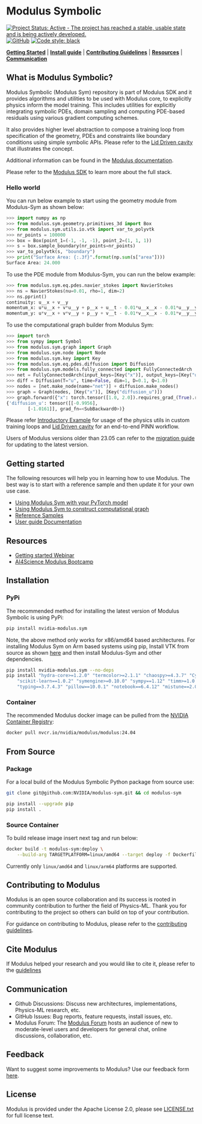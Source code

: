 # Modulus Symbolic

<!-- markdownlint-disable -->
[![Project Status: Active - The project has reached a stable, usable state and is being actively developed.](https://www.repostatus.org/badges/latest/active.svg)](https://www.repostatus.org/#active)
[![GitHub](https://img.shields.io/github/license/NVIDIA/modulus)](https://github.com/NVIDIA/modulus/blob/master/LICENSE.txt)
[![Code style: black](https://img.shields.io/badge/code%20style-black-000000.svg)](https://github.com/psf/black)
<!-- markdownlint-enable -->
[**Getting Started**](#getting-started)
| [**Install guide**](#installation)
| [**Contributing Guidelines**](#contributing-to-modulus)
| [**Resources**](#resources)
| [**Communication**](#communication)

## What is Modulus Symbolic?

Modulus Symbolic (Modulus Sym) repository is part of Modulus SDK and it provides
algorithms and utilities to be used with Modulus core, to explicitly physics inform the
model training. This includes utilities for explicitly integrating symbolic PDEs,
domain sampling and computing PDE-based residuals using various gradient computing schemes.

It also provides higher level abstraction to compose a training loop from specification
of the geometry, PDEs and constraints like boundary conditions using simple symbolic APIs.
Please refer to the
[Lid Driven cavity](https://docs.nvidia.com/deeplearning/modulus/modulus-sym/user_guide/basics/lid_driven_cavity_flow.html)
that illustrates the concept.

Additional information can be found in the
[Modulus documentation](https://docs.nvidia.com/modulus/index.html#sym).

Please refer to the [Modulus SDK](https://github.com/NVIDIA/modulus/blob/main/README.md)
to learn more about the full stack.

### Hello world

You can run below example to start using the geometry module from Modulus-Sym as shown
below:

```python
>>> import numpy as np
>>> from modulus.sym.geometry.primitives_3d import Box
>>> from modulus.sym.utils.io.vtk import var_to_polyvtk
>>> nr_points = 100000
>>> box = Box(point_1=(-1, -1, -1), point_2=(1, 1, 1))
>>> s = box.sample_boundary(nr_points=nr_points)
>>> var_to_polyvtk(s, "boundary")
>>> print("Surface Area: {:.3f}".format(np.sum(s["area"])))
Surface Area: 24.000
```

To use the PDE module from Modulus-Sym, you can run the below example:

```python
>>> from modulus.sym.eq.pdes.navier_stokes import NavierStokes
>>> ns = NavierStokes(nu=0.01, rho=1, dim=2)
>>> ns.pprint()
continuity: u__x + v__y
momentum_x: u*u__x + v*u__y + p__x + u__t - 0.01*u__x__x - 0.01*u__y__y
momentum_y: u*v__x + v*v__y + p__y + v__t - 0.01*v__x__x - 0.01*v__y__y
```

To use the computational graph builder from Modulus Sym:

```python
>>> import torch
>>> from sympy import Symbol
>>> from modulus.sym.graph import Graph
>>> from modulus.sym.node import Node
>>> from modulus.sym.key import Key
>>> from modulus.sym.eq.pdes.diffusion import Diffusion
>>> from modulus.sym.models.fully_connected import FullyConnectedArch
>>> net = FullyConnectedArch(input_keys=[Key("x")], output_keys=[Key("u")], nr_layers=3, layer_size=32)
>>> diff = Diffusion(T="u", time=False, dim=1, D=0.1, Q=1.0)
>>> nodes = [net.make_node(name="net")] + diffusion.make_nodes()
>>> graph = Graph(nodes, [Key("x")], [Key("diffusion_u")])
>>> graph.forward({"x": torch.tensor([1.0, 2.0]).requires_grad_(True).reshape(-1, 1)})
{'diffusion_u': tensor([[-0.9956],
        [-1.0161]], grad_fn=<SubBackward0>)}
```

Please refer [Introductory Example](https://github.com/NVIDIA/modulus/tree/main/examples/cfd/darcy_physics_informed)
for usage of the physics utils in custom training loops and
[Lid Driven cavity](https://docs.nvidia.com/deeplearning/modulus/modulus-sym/user_guide/basics/lid_driven_cavity_flow.html)
for an end-to-end PINN workflow.

Users of Modulus versions older than 23.05 can refer to the
[migration guide](https://docs.nvidia.com/deeplearning/modulus/migration-guide/index.html)
for updating to the latest version.

## Getting started

The following resources will help you in learning how to use Modulus. The best way is to
start with a reference sample and then update it for your own use case.

- [Using Modulus Sym with your PyTorch model](https://github.com/NVIDIA/modulus/tree/main/examples/cfd/darcy_physics_informed)
- [Using Modulus Sym to construct computational graph](https://docs.nvidia.com/deeplearning/modulus/modulus-sym/user_guide/basics/modulus_overview.html)
- [Reference Samples](https://github.com/NVIDIA/modulus-sym/blob/main/examples/README.md)
- [User guide Documentation](https://docs.nvidia.com/deeplearning/modulus/modulus-sym/index.html)

## Resources

- [Getting started Webinar](https://www.nvidia.com/en-us/on-demand/session/gtc24-dlit61460/?playlistId=playList-bd07f4dc-1397-4783-a959-65cec79aa985)
- [AI4Science Modulus Bootcamp](https://github.com/openhackathons-org/End-to-End-AI-for-Science)

## Installation

### PyPi

The recommended method for installing the latest version of Modulus Symbolic is using PyPi:

```bash
pip install nvidia-modulus.sym
```

Note, the above method only works for x86/amd64 based architectures. For installing
Modulus Sym on Arm based systems using pip,
Install VTK from source as shown
[here](https://gitlab.kitware.com/vtk/vtk/-/blob/v9.2.6/Documentation/dev/build.md?ref_type=tags#python-wheels)
and then install Modulus-Sym and other dependencies.

```bash
pip install nvidia-modulus.sym --no-deps
pip install "hydra-core>=1.2.0" "termcolor>=2.1.1" "chaospy>=4.3.7" "Cython==0.29.28" "numpy-stl==2.16.3" "opencv-python==4.5.5.64" \
    "scikit-learn==1.0.2" "symengine>=0.10.0" "sympy==1.12" "timm>=1.0.3" "torch-optimizer==0.3.0" "transforms3d==0.3.1" \
    "typing==3.7.4.3" "pillow==10.0.1" "notebook==6.4.12" "mistune==2.0.3" "pint==0.19.2" "tensorboard>=2.8.0"
```

### Container

The recommended Modulus docker image can be pulled from the
[NVIDIA Container Registry](https://catalog.ngc.nvidia.com/orgs/nvidia/teams/modulus/containers/modulus):

```bash
docker pull nvcr.io/nvidia/modulus/modulus:24.04
```

## From Source

### Package

For a local build of the Modulus Symbolic Python package from source use:

```Bash
git clone git@github.com:NVIDIA/modulus-sym.git && cd modulus-sym

pip install --upgrade pip
pip install .
```

### Source Container

To build release image insert next tag and run below:

```bash
docker build -t modulus-sym:deploy \
    --build-arg TARGETPLATFORM=linux/amd64 --target deploy -f Dockerfile .
```

Currently only `linux/amd64` and `linux/arm64` platforms are supported.

## Contributing to Modulus

Modulus is an open source collaboration and its success is rooted in community
contribution to further the field of Physics-ML. Thank you for contributing to the
project so others can build on top of your contribution.

For guidance on contributing to Modulus, please refer to the
[contributing guidelines](CONTRIBUTING.md).

## Cite Modulus

If Modulus helped your research and you would like to cite it, please refer to the
[guidelines](https://github.com/NVIDIA/modulus/blob/main/CITATION.cff)

## Communication

- Github Discussions: Discuss new architectures, implementations, Physics-ML research, etc.
- GitHub Issues: Bug reports, feature requests, install issues, etc.
- Modulus Forum: The [Modulus Forum](https://forums.developer.nvidia.com/c/physics-simulation/modulus-physics-ml-model-framework)
hosts an audience of new to moderate-level users and developers for general chat, online
discussions, collaboration, etc.

## Feedback

Want to suggest some improvements to Modulus? Use our feedback form
[here](https://docs.google.com/forms/d/e/1FAIpQLSfX4zZ0Lp7MMxzi3xqvzX4IQDdWbkNh5H_a_clzIhclE2oSBQ/viewform?usp=sf_link).

## License

Modulus is provided under the Apache License 2.0, please see [LICENSE.txt](./LICENSE.txt)
for full license text.
